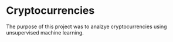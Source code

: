 # Cryptocurrencies
The purpose of this project was to analzye cryptocurrencies using unsupervised machine learning.
